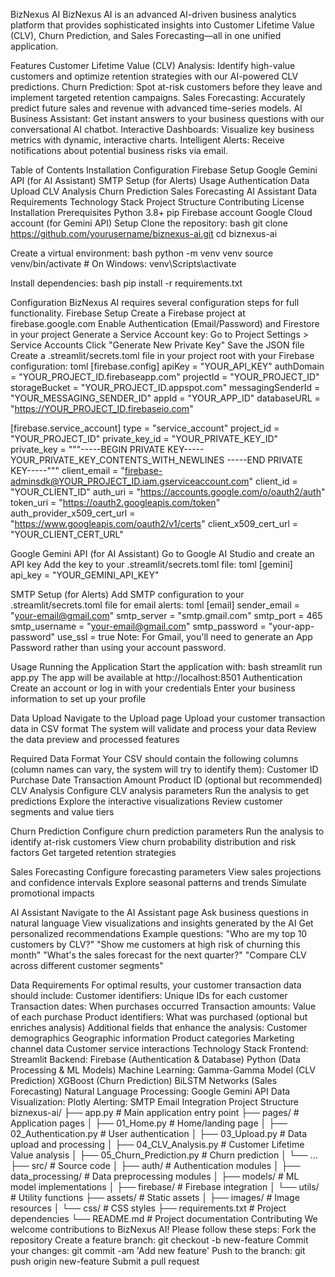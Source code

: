 BizNexus AI
BizNexus AI is an advanced AI-driven business analytics platform that provides sophisticated insights into Customer Lifetime Value (CLV), Churn Prediction, and Sales Forecasting—all in one unified application.


Features
Customer Lifetime Value (CLV) Analysis: Identify high-value customers and optimize retention strategies with our AI-powered CLV predictions.
Churn Prediction: Spot at-risk customers before they leave and implement targeted retention campaigns.
Sales Forecasting: Accurately predict future sales and revenue with advanced time-series models.
AI Business Assistant: Get instant answers to your business questions with our conversational AI chatbot.
Interactive Dashboards: Visualize key business metrics with dynamic, interactive charts.
Intelligent Alerts: Receive notifications about potential business risks via email.

Table of Contents
Installation
Configuration
Firebase Setup
Google Gemini API (for AI Assistant)
SMTP Setup (for Alerts)
Usage
Authentication
Data Upload
CLV Analysis
Churn Prediction
Sales Forecasting
AI Assistant
Data Requirements
Technology Stack
Project Structure
Contributing
License
Installation
Prerequisites
Python 3.8+
pip
Firebase account
Google Cloud account (for Gemini API)
Setup
Clone the repository:
 bash
git clone https://github.com/yourusername/biznexus-ai.git
cd biznexus-ai


Create a virtual environment:
 bash
python -m venv venv
source venv/bin/activate  # On Windows: venv\Scripts\activate


Install dependencies:
 bash
pip install -r requirements.txt


Configuration
BizNexus AI requires several configuration steps for full functionality.
Firebase Setup
Create a Firebase project at firebase.google.com
Enable Authentication (Email/Password) and Firestore in your project
Generate a Service Account key:
Go to Project Settings > Service Accounts
Click "Generate New Private Key"
Save the JSON file
Create a .streamlit/secrets.toml file in your project root with your Firebase configuration:
toml
[firebase.config]
apiKey = "YOUR_API_KEY"
authDomain = "YOUR_PROJECT_ID.firebaseapp.com"
projectId = "YOUR_PROJECT_ID"
storageBucket = "YOUR_PROJECT_ID.appspot.com"
messagingSenderId = "YOUR_MESSAGING_SENDER_ID"
appId = "YOUR_APP_ID"
databaseURL = "https://YOUR_PROJECT_ID.firebaseio.com"

[firebase.service_account]
type = "service_account"
project_id = "YOUR_PROJECT_ID"
private_key_id = "YOUR_PRIVATE_KEY_ID"
private_key = """-----BEGIN PRIVATE KEY-----
YOUR_PRIVATE_KEY_CONTENTS_WITH_NEWLINES
-----END PRIVATE KEY-----"""
client_email = "firebase-adminsdk@YOUR_PROJECT_ID.iam.gserviceaccount.com"
client_id = "YOUR_CLIENT_ID"
auth_uri = "https://accounts.google.com/o/oauth2/auth"
token_uri = "https://oauth2.googleapis.com/token"
auth_provider_x509_cert_url = "https://www.googleapis.com/oauth2/v1/certs"
client_x509_cert_url = "YOUR_CLIENT_CERT_URL"

Google Gemini API (for AI Assistant)
Go to Google AI Studio and create an API key
Add the key to your .streamlit/secrets.toml file:
toml
[gemini]
api_key = "YOUR_GEMINI_API_KEY"


SMTP Setup (for Alerts)
Add SMTP configuration to your .streamlit/secrets.toml file for email alerts:
toml
[email]
sender_email = "your-email@gmail.com"
smtp_server = "smtp.gmail.com"
smtp_port = 465
smtp_username = "your-email@gmail.com"
smtp_password = "your-app-password"
use_ssl = true
Note: For Gmail, you'll need to generate an App Password rather than using your account password.

Usage
Running the Application
Start the application with:
bash
streamlit run app.py
The app will be available at http://localhost:8501
Authentication
Create an account or log in with your credentials
Enter your business information to set up your profile

Data Upload
Navigate to the Upload page
Upload your customer transaction data in CSV format
The system will validate and process your data
Review the data preview and processed features

Required Data Format
Your CSV should contain the following columns (column names can vary, the system will try to identify them):
Customer ID
Purchase Date
Transaction Amount
Product ID (optional but recommended)
CLV Analysis
Configure CLV analysis parameters
Run the analysis to get predictions
Explore the interactive visualizations
Review customer segments and value tiers

Churn Prediction
Configure churn prediction parameters
Run the analysis to identify at-risk customers
View churn probability distribution and risk factors
Get targeted retention strategies

Sales Forecasting
Configure forecasting parameters
View sales projections and confidence intervals
Explore seasonal patterns and trends
Simulate promotional impacts

AI Assistant
Navigate to the AI Assistant page
Ask business questions in natural language
View visualizations and insights generated by the AI
Get personalized recommendations
Example questions:
"Who are my top 10 customers by CLV?"
"Show me customers at high risk of churning this month"
"What's the sales forecast for the next quarter?"
"Compare CLV across different customer segments"

Data Requirements
For optimal results, your customer transaction data should include:
Customer identifiers: Unique IDs for each customer
Transaction dates: When purchases occurred
Transaction amounts: Value of each purchase
Product identifiers: What was purchased (optional but enriches analysis)
Additional fields that enhance the analysis:
Customer demographics
Geographic information
Product categories
Marketing channel data
Customer service interactions
Technology Stack
Frontend: Streamlit
Backend:
Firebase (Authentication & Database)
Python (Data Processing & ML Models)
Machine Learning:
Gamma-Gamma Model (CLV Prediction)
XGBoost (Churn Prediction)
BiLSTM Networks (Sales Forecasting)
Natural Language Processing: Google Gemini API
Data Visualization: Plotly
Alerting: SMTP Email Integration
Project Structure
biznexus-ai/
├── app.py                  # Main application entry point
├── pages/                  # Application pages
│   ├── 01_Home.py          # Home/landing page
│   ├── 02_Authentication.py # User authentication
│   ├── 03_Upload.py        # Data upload and processing
│   ├── 04_CLV_Analysis.py  # Customer Lifetime Value analysis
│   ├── 05_Churn_Prediction.py # Churn prediction
│   └── ...
├── src/                    # Source code
│   ├── auth/               # Authentication modules
│   ├── data_processing/    # Data preprocessing modules
│   ├── models/             # ML model implementations
│   ├── firebase/           # Firebase integration
│   └── utils/              # Utility functions
├── assets/                 # Static assets
│   ├── images/             # Image resources
│   └── css/                # CSS styles
├── requirements.txt        # Project dependencies
└── README.md               # Project documentation
Contributing
We welcome contributions to BizNexus AI! Please follow these steps:
Fork the repository
Create a feature branch: git checkout -b new-feature
Commit your changes: git commit -am 'Add new feature'
Push to the branch: git push origin new-feature
Submit a pull request




